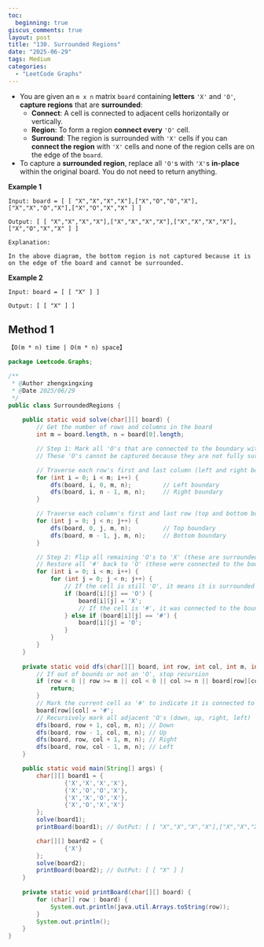 ```yaml
---
toc:
  beginning: true
giscus_comments: true
layout: post
title: "130. Surrounded Regions"
date: "2025-06-29"
tags: Medium
categories:
  - "LeetCode Graphs"
---
```



- You are given an `m x n` matrix `board` containing **letters** `'X'` and `'O'`, **capture regions** that are **surrounded**:
  - **Connect**: A cell is connected to adjacent cells horizontally or vertically.
  - **Region**: To form a region **connect every** `'O'` cell.
  - **Surround**: The region is surrounded with `'X'` cells if you can **connect the region** with `'X'` cells and none of the region cells are on the edge of the `board`.
- To capture a **surrounded region**, replace all `'O'`s with `'X'`s **in-place** within the original board. You do not need to return anything.

**Example 1**

```
Input: board = [ [ "X","X","X","X"],["X","O","O","X"],["X","X","O","X"],["X","O","X","X" ] ]

Output: [ [ "X","X","X","X"],["X","X","X","X"],["X","X","X","X"],["X","O","X","X" ] ]

Explanation:

In the above diagram, the bottom region is not captured because it is on the edge of the board and cannot be surrounded.
```

**Example 2**

```
Input: board = [ [ "X" ] ]

Output: [ [ "X" ] ]
```

## Method 1

```tex
【O(m * n) time | O(m * n) space】
```

```java
package Leetcode.Graphs;

/**
 * @Author zhengxingxing
 * @Date 2025/06/29
 */
public class SurroundedRegions {
    
    public static void solve(char[][] board) {
        // Get the number of rows and columns in the board
        int m = board.length, n = board[0].length;

        // Step 1: Mark all 'O's that are connected to the boundary with a temporary marker '#'
        // These 'O's cannot be captured because they are not fully surrounded by 'X'

        // Traverse each row's first and last column (left and right boundaries)
        for (int i = 0; i < m; i++) {
            dfs(board, i, 0, m, n);         // Left boundary
            dfs(board, i, n - 1, m, n);     // Right boundary
        }

        // Traverse each column's first and last row (top and bottom boundaries)
        for (int j = 0; j < n; j++) {
            dfs(board, 0, j, m, n);         // Top boundary
            dfs(board, m - 1, j, m, n);     // Bottom boundary
        }

        // Step 2: Flip all remaining 'O's to 'X' (these are surrounded regions)
        // Restore all '#' back to 'O' (these were connected to the boundary)
        for (int i = 0; i < m; i++) {
            for (int j = 0; j < n; j++) {
                // If the cell is still 'O', it means it is surrounded and should be captured
                if (board[i][j] == 'O') {
                    board[i][j] = 'X';
                    // If the cell is '#', it was connected to the boundary and should be restored
                } else if (board[i][j] == '#') {
                    board[i][j] = 'O';
                }
            }
        }
    }
    
    private static void dfs(char[][] board, int row, int col, int m, int n) {
        // If out of bounds or not an 'O', stop recursion
        if (row < 0 || row >= m || col < 0 || col >= n || board[row][col] != 'O') {
            return;
        }
        // Mark the current cell as '#' to indicate it is connected to the boundary
        board[row][col] = '#';
        // Recursively mark all adjacent 'O's (down, up, right, left)
        dfs(board, row + 1, col, m, n); // Down
        dfs(board, row - 1, col, m, n); // Up
        dfs(board, row, col + 1, m, n); // Right
        dfs(board, row, col - 1, m, n); // Left
    }

    public static void main(String[] args) {
        char[][] board1 = {
                {'X','X','X','X'},
                {'X','O','O','X'},
                {'X','X','O','X'},
                {'X','O','X','X'}
        };
        solve(board1);
        printBoard(board1); // OutPut: [ [ "X","X","X","X"],["X","X","X","X"],["X","X","X","X"],["X","O","X","X" ] ]

        char[][] board2 = {
                {'X'}
        };
        solve(board2);
        printBoard(board2); // OutPut: [ [ "X" ] ]
    }
    
    private static void printBoard(char[][] board) {
        for (char[] row : board) {
            System.out.println(java.util.Arrays.toString(row));
        }
        System.out.println();
    }
}

```





